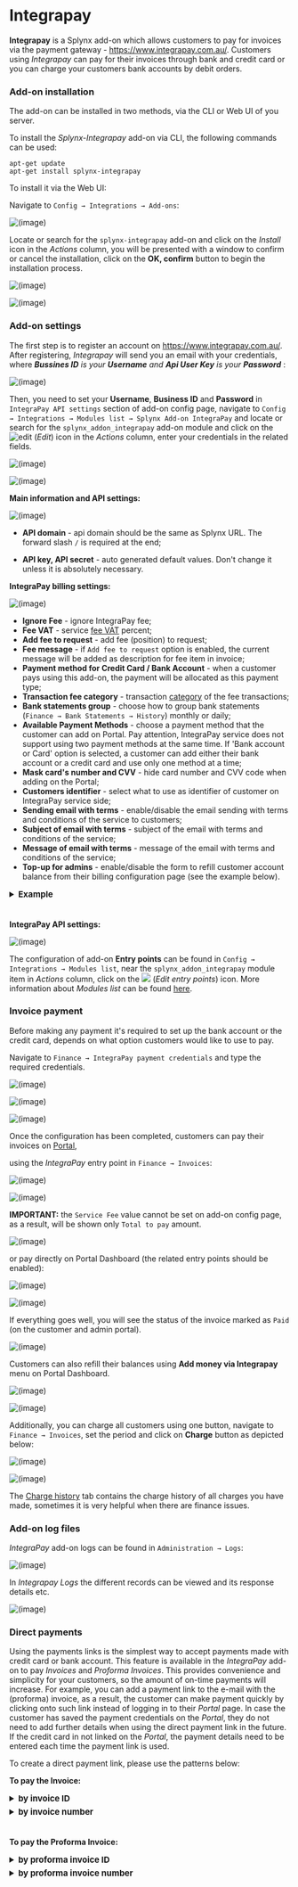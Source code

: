 Integrapay
============

**Integrapay** is a Splynx add-on which allows customers to pay for invoices via the payment gateway - https://www.integrapay.com.au/. Customers using *Integrapay* can pay for their invoices through bank and credit card or you can charge your customers bank accounts by debit orders.

### Add-on installation

The add-on can be installed in two methods, via the CLI or Web UI of you server.

To install the *Splynx-Integrapay* add-on via CLI, the following commands can be used:

```
apt-get update
apt-get install splynx-integrapay
```
To install it via the Web UI:

Navigate to `Config → Integrations → Add-ons`:

![(image)](0.png)

Locate or search for the `splynx-integrapay` add-on and click on the *Install* icon in the *Actions* column, you will be presented with a window to confirm or cancel the installation, click on the **OK, confirm** button to begin the installation process.

![(image)](1.png)

![(image)](1.1.png)

### Add-on settings

The first step is to register an account on https://www.integrapay.com.au/. After registering, *Integrapay* will send you an email with your credentials, where  _**Bussines ID** is your **Username** and  **Api User Key** is your **Password**_ :

![(image)](13.png)

Then, you need to set your **Username**, **Business ID** and **Password** in `IntegraPay API settings` section of add-on config page, navigate to `Config → Integrations → Modules list → Splynx Add-on IntegraPay` and locate or search for the `splynx_addon_integrapay` add-on module and click on the <icon class="image-icon">![edit](edit.png)</icon> (*Edit*) icon in the *Actions* column, enter your credentials in the related fields.

![(image)](2.png)

![(image)](3.png)


**Main information and API settings:**

![(image)](4.png)

* **API domain** - api domain should be the same as Splynx URL. The forward slash `/` is required at the end;

* **API key, API secret** - auto generated default values. Don't change it unless it is absolutely necessary.


**IntegraPay billing settings:**

![(image)](5.png)

* **Ignore Fee** - ignore IntegraPay fee;
* **Fee VAT** - service [fee VAT](configuration/finance/taxes/taxes.md) percent;
* **Add fee to request** - add fee (position) to request;
* **Fee message** - if `Add fee to request` option is enabled, the current message will be added as description for fee item in invoice;
* **Payment method for Credit Card / Bank Account** - when a customer pays using this add-on, the payment will be allocated as this payment type;
* **Transaction fee category** - transaction [category](configuration/finance/transaction_categories/transaction_categories.md) of the fee transactions;
* **Bank statements group** - choose how to group bank statements (`Finance → Bank Statements → History`) monthly or daily;
* **Available Payment Methods** - choose a payment method that the customer can add on Portal. Pay attention, IntegraPay service does not support using two payment methods at the same time. If 'Bank account or Card' option is selected, a customer can add either their bank account or a credit card and use only one method at a time;
* **Mask card's number and CVV** - hide card number and CVV code when adding on the Portal;
* **Customers identifier** - select what to use as identifier of customer on IntegraPay service side;
* **Sending email with terms** - enable/disable the email sending with terms and conditions of the service to customers;
* **Subject of email with terms** - subject of the email with terms and conditions of the service;
* **Message of email with terms** - message of the email with terms and conditions of the service;
* **Top-up for admins** - enable/disable the form to refill customer account balance from their billing configuration page (see the example below).

<details style="font-size: 15px; margin-bottom: 5px;">
<summary><b>Example</b></summary>
<div markdown="1">

![(image)](top-up_1.png)

If the payment credentials are not added, the administrator can add it from this form. Pay attention, only one payment method can be used.

![(image)](top-up_2.png)

If the payment credentials are added by customer, e.g. credit card but `Top-up for admins` option is disabled on add-on configuration page, the administrator will see the next message

![(image)](top-up_3.png)

If the option `Top-up for admins` is enabled on add-on configuration page, the administrator can top up the customer's balance, the saved payment method will be used.

![(image)](top-up_4.png)

![(image)](top-up_5.png)

</div>
</details>


<br>


**IntegraPay API settings:**

![(image)](5.1.png)

The configuration of add-on **Entry points** can be found in `Config → Integrations → Modules list`, near the `splynx_addon_integrapay` module item in *Actions* column, click on the <icon class="image-icon">![](entry_point.png)</icon> (*Edit entry points*) icon. More information about *Modules list* can be found [here](configuration/integrations/modules_list/modules_list.md).

### Invoice payment

Before making any payment it's required to set up the bank account or the credit card, depends on what option customers would like to use to pay.

Navigate to `Finance → IntegraPay payment credentials` and type the required credentials.

![(image)](8.png)

![(image)](9.2.png)

![(image)](9.3.png)

Once the configuration has been completed, customers can pay their invoices on [Portal](customer_portal/customer_portal.md),

using the *IntegraPay* entry point in `Finance → Invoices`:

![(image)](6.png)

![(image)](6.1.png)

**IMPORTANT:** the `Service Fee` value cannot be set on add-on config page, as a result, will be shown only `Total to pay` amount.

![(image)](6.2.png)

or pay directly on Portal Dashboard (the related entry points should be enabled):

![(image)](pay_from_dashboard.png)

![(image)](6.3.png)

If everything goes well, you will see the status of the invoice marked as `Paid` (on the customer and admin portal).

![(image)](6.4.png)

Customers can also refill their balances using **Add money via Integrapay** menu on Portal Dashboard.

![(image)](10.png)

![(image)](10.1.png)

Additionally, you can charge all customers using one button, navigate to `Finance → Invoices`, set the period and click on **Charge** button as depicted below:

![(image)](11.png)

![(image)](12.png)

The [Charge history](finance/invoices/invoices.md) tab contains the charge history of all charges you have made, sometimes it is very helpful when there are finance issues.

### Add-on log files

*IntegraPay* add-on logs can be found in `Administration → Logs`:

![(image)](logs.png)

In *Integrapay Logs* the different records can be viewed and its response details etc.

![(image)](logs1.png)

### Direct payments

Using the payments links is the simplest way to accept payments made with credit card or bank account. This feature is available in the *IntegraPay* add-on to pay *Invoices* and *Proforma Invoices*. This provides convenience and simplicity for your customers, so the amount of on-time payments will increase. For example, you can add a payment link to the e-mail with the (proforma) invoice, as a result, the customer can make payment quickly by clicking onto such link instead of logging in to their *Portal* page. In case the customer has saved the payment credentials on the *Portal*, they do not need to add further details when using the direct payment link in the future. If the credit card in not linked on the *Portal*, the payment details need to be entered each time the payment link is used.

To create a direct payment link, please use the patterns below:

**To pay the Invoice:**

<details style="font-size: 15px; margin-bottom: 5px;">
<summary><b>by invoice ID</b></summary>
<div markdown="1">

```
https://<splynx_domain_address>/integrapay/direct-pay-invoice-by-id?item_id=<Invoice_id>

```
</div>
</details>

<details style="font-size: 15px; margin-bottom: 5px;">
<summary><b>by invoice number</b></summary>
<div markdown="1">

```
https://<splynx_domain_address>/integrapay/direct-pay-invoice?item_id=<Invoice_number>

```
</div>
</details>

<br>

**To pay the Proforma Invoice:**

<details style="font-size: 15px; margin-bottom: 5px;">
<summary><b>by proforma invoice ID</b></summary>
<div markdown="1">

```
https://<splynx_domain_address>/integrapay/direct-pay-proforma-by-id?item_id=<proforma_id>

```
</div>
</details>

<details style="font-size: 15px; margin-bottom: 5px;">
<summary><b>by proforma invoice number</b></summary>
<div markdown="1">

```
https://<splynx_domain_address>/integrapay/direct-pay-proforma?item_id=<proforma_number>

```
</div>
</details>


<!---     do NOT remove this info block !

### Integration with BPAY

**Pay attention, this feature is not available in the major release of IntegraPay add-on.**

**BPAY** is an electronic bill payment system in Australia which enables payments to be made through online or phone banking service. The customers should be registered as BPAY billers with the BPAY operating company through its bank. Unlike receiving standard bank transfers or credit card payments – all BPAY transactions have a unique CRN (Customer Reference Number) which can be used to identify which customer made the payment and what invoice it is related to.

Splynx uses BPAY service via *IntegraPay* API to pay (proforma) invoices, but **we can only create a reference num. (CRN) for the invoice and the customer**.




<details style="font-size: 15px; margin-bottom: 5px;">
<summary><b>How does BPAY work?</b></summary>
<div markdown="1">

1. SIP sends a customer an invoice displaying a BPAY logo, a **unique BPAY Biller Code** and a **Customer Reference Number (CRN)**;

2. A customer logs into their Internet banking and follows the prompts to make a BPAY payment;

3. A customer will be asked to provide the payment details: the **Biller Code**, the **reference number from the invoice/customer (CRN)** and the **amount**** they wish to pay. After that the customer’s bank validates the payment in real-time (the information about payment is transferred to *IntegraPay* via BPAY) with the system issuing a receipt;

![(image)](bpay_example.png)

4. Funds will be deposited into the corporate account.


More information you can find in an official [FAQ](https://bpay.com.au/bpay-for-you/personal-faqs).



</div>
</details>



**Pay the invoice by BPAY according to the created (proforma) invoice CRN in Splynx:**

1. (for administrator) Install and configure the *IntegraPay* add-on in Splynx (see above). Create the invoice for the customer to pay;

2. (for administrator) Double-check if the necessary entry point for (proforma) invoice is enabled: navigate to `Config → Integrations → Modules list → Splynx Add-on IntegraPay` and click on **Edit entry points**

![(image)](entry_point_invoice.png)

![(image)](entry_point_proforma.png)

3. (for customer) Open the [Portal](customer_portal/customer_portal.md), navigate to `Finance → Invoices` (`Finance → Proforma invoices`) and click on `Pay via BPay` icon near the unpaid invoice (the [bank statement](bank_statement_processing/bank_statement_processing.md) will be created in `Pending` status - it will be used to read the status of transaction from *IntegraPay* side. The payment will be created if the customer pays the invoice in their bank and we receive information about this transaction from *IntegraPay*): showing the Customer Reference Number (CRN) of the current invoice indicates that it has been generated successfully and the CRN is fixed in *IntegraPay*.

![(image)](pay_invoice_via_bpay.png)

4. A customer makes payment using the provided Biller Code and Customer Reference Number (CRN). After that, a new transaction associated with CRN will appear in the customer profile.


**Pay the invoice by BPAY according to the created customer CRN in Splynx:**

1. (for administrator) Install and configure the *IntegraPay* add-on in Splynx (see above). Create the invoice for the customer to pay;

2. (for administrator) Double-check if the `BPay CRN` entry point in `Finance` section of customer portal is enabled: navigate to `Config → Integrations → Modules list → Splynx Add-on IntegraPay` and click on **Edit entry points**

3. (for customer) Open the Portal, click on `Finance` item on the sidebar, then click on `BPay CRN` item: the unique CRN for customer will be generated (each customer will have their own unique CRN)

![(image)](bpay_crn_for_customer.png)

4. A customer can pay any amount of money using the provided Biller Code and Customer Reference Number (CRN). Then, Splynx receives the status of the transaction and the money will be added to the customer's balance. Only the payment will be created in the customer profile.


<icon class="image-icon">![image](information.png)</icon> **Things to keep in mind:**

- the change of transaction statuses is performed by API request from Splynx, which is limited to no more than 1 request per hour (the task is executed by *cron*);

- the two methods (for the invoice and the customer) of CRN generation in Splynx can work simultaneously;

- when a customer incorrectly entered the amount of payment for the invoice and the amount is less than the required amount, it simply creates a payment that is not linked to the invoice;

- if a customer later pays the correct amount using the same CRN (of the invoice), the payment should be linked to the correct invoice;

- if the amount of payment is larger than required, then 2 payments will be created in Splynx. The one with the required amount and it will be linked to the invoice, the second one will be added to the customer's balance;

- in case an invoice is paid or deleted before the transaction status is analyzed by Splynx, the information about this event will be added to the log and the transaction will be marked as processed.


**Add the Bpay logo with references to the (proforma) invoice templates**

Navigate to `Config → Templates`, choose `Invoice PDF` or `Proforma Invoice PDF` **type** and near the required template click on the
<icon class="image-icon">![edit](edit.png)</icon> icon in the *Actions* column to edit the template.

<icon class="image-icon">![image](warning.png)</icon> **It's recommended to create a new template instead of changing the default one**.

Add the next line to the *footer* of your template:

![(image)](edit_template.png)

After that, double-check if the correct template is selected in [Company information](configuration/system/company_information/company_information.md), the fields: `Invoice PDF Template` and `Proforma Invoice PDF Template`.

**CRN for the invoice:**




<details style="font-size: 15px; margin-bottom: 5px;">
<summary><b>for Invoice PDF template</b></summary>
<div markdown="1">



```   
<img src="https://your_domain/integrapay/get-bpay-crn?invoiceNumber={{ number }}" width="150" height="43">

```


</div>
</details>




<details style="font-size: 15px; margin-bottom: 5px;">
<summary><b>for Proforma Invoice PDF template</b></summary>
<div markdown="1">


```   
<img src="https://your_domain/integrapay/get-bpay-crn?invoiceNumber={{ number }}&isProforma=1" width="150" height="43">

```


</div>
</details>

<br>

**CRN for the customer:**



<details style="font-size: 15px; margin-bottom: 5px;">
<summary><b>for Invoice PDF template</b></summary>
<div markdown="1">



```   
<img src="http://your_domain/integrapay/get-bpay-crn-customer?customerId={{ customer.id }}" width="150" height="43">

```


</div>
</details>




<details style="font-size: 15px; margin-bottom: 5px;">
<summary><b>for Proforma Invoice PDF template</b></summary>
<div markdown="1">


```   
<img src="http://your_domain/integrapay/get-bpay-crn-customer?customerId={{ customer.id }}&isProforma=1" width="150" height="43">

```


</div>
</details>

<br>

Example:

![(image)](logo_in_template.png)


-->
